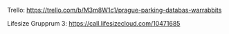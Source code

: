 Trello: https://trello.com/b/M3m8W1c1/prague-parking-databas-warrabbits


Lifesize Grupprum 3: https://call.lifesizecloud.com/10471685
